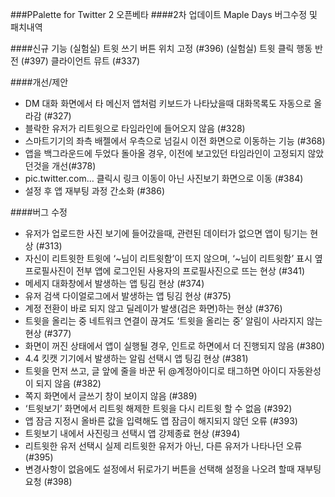 ###PPalette for Twitter 2 오픈베타
####2차 업데이트  Maple Days 버그수정 및 패치내역

####신규 기능
(실험실) 트윗 쓰기 버튼 위치 고정 (#396)
(실험실) 트윗 클릭 행동 반전 (#397)
클라이언트 뮤트 (#337)

####개선/제안
* DM 대화 화면에서 타 메신저 앱처럼 키보드가 나타났을때 대화목록도 자동으로 올라감 (#327)
* 블락한 유저가 리트윗으로 타임라인에 들어오지 않음 (#328)
* 스마트기기의 좌측 배젤에서 우측으로 넘길시 이전 화면으로 이동하는 기능 (#368)
* 앱을 백그라운드에 두었다 돌아올 경우, 이전에 보고있던 타임라인이 고정되지 않았던것을 개선(#378)
* pic.twitter.com… 클릭시 링크 이동이 아닌 사진보기 화면으로 이동 (#384)
* 설정 후 앱 재부팅 과정 간소화 (#386)

####버그 수정
* 유저가 업로드한 사진 보기에 들어갔을때, 관련된 데이터가 없으면 앱이 팅기는 현상 (#313)
* 자신이 리트윗한 트윗에 ‘~님이 리트윗함’이 뜨지 않으며, ‘~님이 리트윗함’ 표시 옆 프로필사진이 전부 앱에 로그인된 사용자의 프로필사진으로 뜨는 현상 (#341)
* 메세지 대화창에서 발생하는 앱 팅김 현상 (#374)
* 유저 검색 다이얼로그에서 발생하는 앱 팅김 현상 (#375)
* 계정 전환이 바로 되지 않고 딜레이가 발생(검은 화면)하는 현상 (#376)
* 트윗을 올리는 중 네트워크 연결이 끊겨도 ‘트윗을 올리는 중’ 알림이 사라지지 않는 현상 (#377)
* 화면이 꺼진 상태에서 앱이 실행될 경우, 인트로 하면에서 더 진행되지 않음 (#380)
* 4.4 킷캣 기기에서 발생하는 알림 선택시 앱 팅김 현상 (#381)
* 트윗을 먼저 쓰고, 글 앞에 줄을 바꾼 뒤 @계정아이디로 태그하면 아이디 자동완성이 되지 않음 (#382)
* 쪽지 화면에서 글쓰기 창이 보이지 않음 (#389)
* ‘트윗보기’ 화면에서 리트윗 해제한 트윗을 다시 리트윗 할 수 없음 (#392)
* 앱 잠금 지정시 올바른 값을 입력해도 앱 잠금이 해지되지 않던 오류 (#393)
* 트윗보기 내에서 사진링크 선택시 앱 강제종료 현상 (#394)
* 리트윗한 유저 선택시 실제 리트윗한 유저가 아닌, 다른 유저가 나타나던 오류 (#395)
* 변경사항이 없음에도 설정에서 뒤로가기 버튼을 선택해 설정을 나오려 할때 재부팅 요청 (#398)
